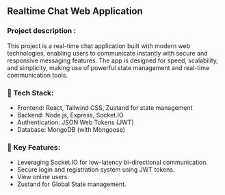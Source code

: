 ## Realtime Chat Web Application
### Project description :
This project is a real-time chat application built with modern web technologies, enabling users to communicate instantly with secure and responsive messaging features. The app is designed for speed, scalability, and simplicity, making use of powerful state management and real-time communication tools.

### 🔧 Tech Stack:
* Frontend: React, Tailwind CSS, Zustand for state management
* Backend: Node.js, Express, Socket.IO
* Authentication: JSON Web Tokens (JWT)
* Database: MongoDB (with Mongoose)

### 🚀 Key Features:
* Leveraging Socket.IO for low-latency bi-directional communication.
* Secure login and registration system using JWT tokens.
* View online users.
* Zustand for Global State management.



